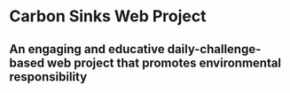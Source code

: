 # Carbon Sinks Web Project

## An engaging and educative daily-challenge-based web project that promotes environmental responsibility


